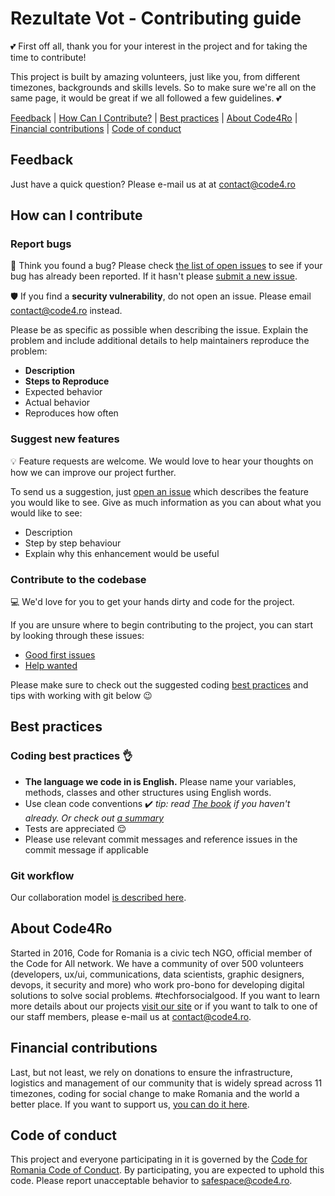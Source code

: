 # Rezultate Vot - Contributing guide

:two_hearts: First off all, thank you for your interest in the project and for taking the time to contribute!

This project is built by amazing volunteers, just like you, from different timezones, backgrounds and skills levels. So to make sure we're all on the same page, it would be great if we all followed a few guidelines. :two_hearts:

[Feedback](#feedback) | [How Can I Contribute?](#how-can-i-contribute) | [Best practices](#best-practices) | [About Code4Ro](#about-code4ro) | [Financial contributions](#financial-contributions) | [Code of conduct](#code-of-conduct)

## Feedback

Just have a quick question? Please e-mail us at at contact@code4.ro

## How can I contribute

### Report bugs

:bug: Think you found a bug? Please check [the list of open issues](https://github.com/code4romania/rezultate-vot/issues) to see if your bug has already been reported. If it hasn't please [submit a new issue](https://github.com/code4romania/rezultate-vot/issues/new). 

:shield: If you find a **security vulnerability**, do not open an issue. Please email contact@code4.ro instead.

Please be as specific as possible when describing the issue. Explain the problem and include additional details to help maintainers reproduce the problem:

* **Description**
* **Steps to Reproduce**
* Expected behavior
* Actual behavior
* Reproduces how often

### Suggest new features 

:bulb: Feature requests are welcome. We would love to hear your thoughts on how we can improve our project further. 

To send us a suggestion, just [open an issue](https://github.com/code4romania/rezultate-vot/issues/new) which describes the feature you would like to see. Give as much information as you can about what you would like to see:

* Description
* Step by step behaviour 
* Explain why this enhancement would be useful

### Contribute to the codebase

:computer: We'd love for you to get your hands dirty and code for the project.

If you are unsure where to begin contributing to the project, you can start by looking through these issues:  
* [Good first issues](https://github.com/code4romania/rezultate-vot/issues?q=is%3Aissue+is%3Aopen+label%3A%22good+first+issue%22)
* [Help wanted](https://github.com/code4romania/rezultate-vot/issues?q=is%3Aissue+is%3Aopen+label%3A%22help+wanted%22)

Please make sure to check out the suggested coding [best practices](#best-practices) and tips with working with git below :wink:

## Best practices

### Coding best practices :ok_hand:

* **The language we code in is English.** Please name your variables, methods, classes and other structures using English words.
* Use clean code conventions :heavy_check_mark: *tip: read [The book](https://www.goodreads.com/book/show/3735293-clean-code) if you haven't already. Or check out [a summary](https://gist.github.com/wojteklu/73c6914cc446146b8b533c0988cf8d29)*
* Tests are appreciated :relieved:
* Please use relevant commit messages and reference issues in the commit message if applicable

### Git workflow

Our collaboration model [is described here](WORKFLOW.MD).

## About Code4Ro

Started in 2016, Code for Romania is a civic tech NGO, official member of the Code for All network. We have a community of over 500 volunteers (developers, ux/ui, communications, data scientists, graphic designers, devops, it security and more) who work pro-bono for developing digital solutions to solve social problems. #techforsocialgood. If you want to learn more details about our projects [visit our site](https://www.code4.ro/en/) or if you want to talk to one of our staff members, please e-mail us at contact@code4.ro.

## Financial contributions

Last, but not least, we rely on donations to ensure the infrastructure, logistics and management of our community that is widely spread across 11 timezones, coding for social change to make Romania and the world a better place. If you want to support us, [you can do it here](https://code4.ro/en/donate/).

## Code of conduct

This project and everyone participating in it is governed by the [Code for Romania Code of Conduct](https://code4.ro/en/code-of-conduct/). By participating, you are expected to uphold this code. Please report unacceptable behavior to safespace@code4.ro.
